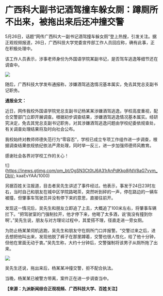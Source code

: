 # 广西科大副书记酒驾撞车躲女厕：蹲厕所不出来，被拖出来后还冲撞交警

5月26日，话题“网传广西科大一副书记酒驾撞车躲女厕”登上热搜，引发关注。据正观视频报道，26日，广西科技大学党委宣传部工作人员回应称，确有此事，正在积极处理中。

该工作人员表示，涉事老师身份为外国语学院某副书记，是否驾车逃逸等细节还在调查中。

![](https://inews.gtimg.com/om_bt/OZgvqTEHEImLOIdrHSuZDNpYWTxe7kwP2kHNHtIR6qESEAA/1000)

随后，广西科技大学发布通报称，涉嫌酒驾逃逸情况基本属实，免去其党总支副书记职务。

**通报全文：**

近日，网传我校外国语学院党总支副书记杨某某涉嫌酒驾逃逸，学校高度重视，配合交警部门立即开展调查。根据初步调查结果，涉嫌酒驾逃逸情况基本属实。经研究决定，免去其党总支副书记职务，对其涉嫌酒驾逃逸问题由学校纪委依规查处，有关调查处理结果将及时向社会公布。

我校始终对教师师德失范行为“零容忍”，学校已成立专项工作组作进一步调查，根据调查结果依规依纪依法严肃处理，同时举一反三，进一步加强师德师风教育。

感谢社会各界对学校工作的关心！

![](https://inews.gtimg.com/om_bt/OgSN3Ct0tJ6A31rAnPdKkp8jfdV8aG7vym_DbV-
kaaEvYAA/1000)

另据百姓关注报道，目击者吴先生讲述了事件经过。他表示，事发于24日23时左右，当时自己和朋友在城中区学院路喝茶，突然听到砰的一声，停在路边的一辆车被撞，但肇事车驾驶员并没有停下来的意思，直接往前开。

发现这一情况后，吴先生和朋友立即追了上去，大概追了100米左右，将肇事车辆拦下。“把驾驶室的门强制拉开，他才停下来，他喝了太多酒，说‘我没有撞到你啊’。”吴先生说，朋友与对方理论过程中，其爱搭不理，径直走进一旁女厕。

为防止杨某某伺机逃跑，吴先生和朋友守在厕所门口并报警。“交警过来之后，进去想把他叫出来，发现他脱了裤子在那里蹲着，交警也很人性化，给了他十分钟，但他在里面无动于衷。”吴先生称，大约十分钟后，交警强制将该男子从厕所拖了出来。

![](https://inews.gtimg.com/om_bt/O7AYASKfscOze3IIWqCAB00_pTVw2f0tGfKnc4exgJC1YAA/1000)

吴先生还说，拖出来后，杨某某冲撞交警，拒不配合执法。

当晚，杨某某已被警方带离，案件正在进一步调查当中。

**【来源：九派新闻综合正观视频、广西科技大学、百姓关注】**

